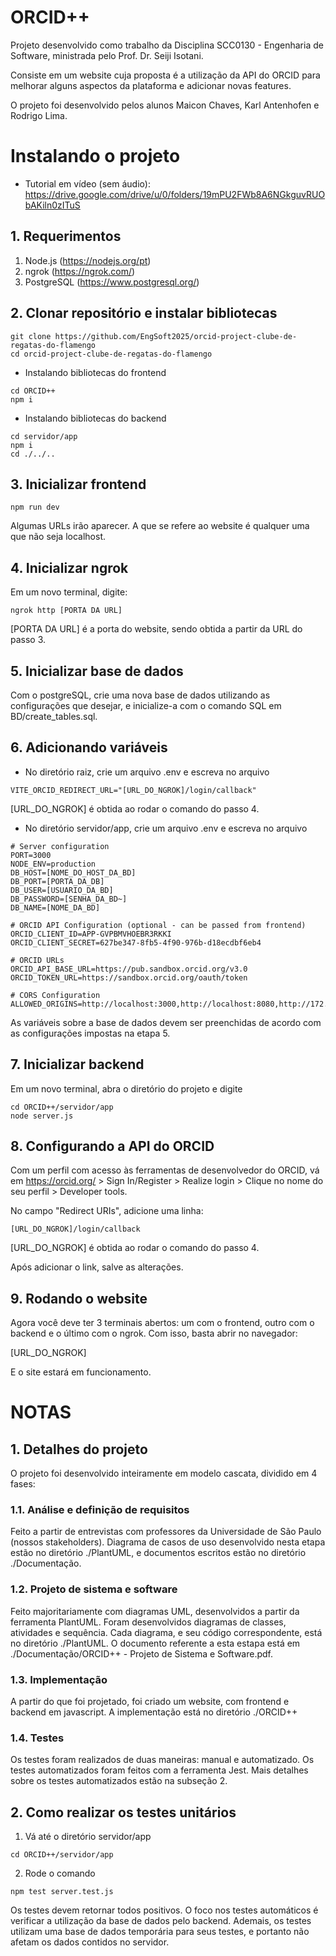 # ORCID++ 
Projeto desenvolvido como trabalho da Disciplina SCC0130 - Engenharia de Software, ministrada pelo Prof. Dr. Seiji Isotani.

Consiste em um website cuja proposta é a utilização da API do ORCID para melhorar alguns aspectos da plataforma e adicionar novas features.

O projeto foi desenvolvido pelos alunos Maicon Chaves, Karl Antenhofen e Rodrigo Lima.

# Instalando o projeto

- Tutorial em vídeo (sem áudio): https://drive.google.com/drive/u/0/folders/19mPU2FWb8A6NGkguvRUObAKiln0zITuS

## 1. Requerimentos
1. Node.js (https://nodejs.org/pt)
2. ngrok (https://ngrok.com/)
3. PostgreSQL (https://www.postgresql.org/)

## 2. Clonar repositório e instalar bibliotecas
```
git clone https://github.com/EngSoft2025/orcid-project-clube-de-regatas-do-flamengo
cd orcid-project-clube-de-regatas-do-flamengo
```
- Instalando bibliotecas do frontend
```
cd ORCID++
npm i
```
- Instalando bibliotecas do backend
```
cd servidor/app
npm i
cd ./../..
```

## 3. Inicializar frontend
```
npm run dev
```
Algumas URLs irão aparecer. A que se refere ao website é qualquer uma que não seja localhost.

## 4. Inicializar ngrok
Em um novo terminal, digite:
```
ngrok http [PORTA DA URL]
```
[PORTA DA URL] é a porta do website, sendo obtida a partir da URL do passo 3.

## 5. Inicializar base de dados
Com o postgreSQL, crie uma nova base de dados utilizando as configurações que desejar, e inicialize-a com o comando SQL em BD/create_tables.sql.

## 6. Adicionando variáveis 
- No diretório raiz, crie um arquivo .env e escreva no arquivo
```
VITE_ORCID_REDIRECT_URL="[URL_DO_NGROK]/login/callback"  
```
[URL_DO_NGROK] é obtida ao rodar o comando do passo 4.

- No diretório servidor/app, crie um arquivo .env e escreva no arquivo
```
# Server configuration
PORT=3000 
NODE_ENV=production
DB_HOST=[NOME_DO_HOST_DA_BD]
DB_PORT=[PORTA_DA_DB]
DB_USER=[USUARIO_DA_BD]
DB_PASSWORD=[SENHA_DA_BD~]
DB_NAME=[NOME_DA_BD]

# ORCID API Configuration (optional - can be passed from frontend)
ORCID_CLIENT_ID=APP-GVPBMVHOEBR3RKKI
ORCID_CLIENT_SECRET=627be347-8fb5-4f90-976b-d18ecdbf6eb4

# ORCID URLs
ORCID_API_BASE_URL=https://pub.sandbox.orcid.org/v3.0
ORCID_TOKEN_URL=https://sandbox.orcid.org/oauth/token

# CORS Configuration
ALLOWED_ORIGINS=http://localhost:3000,http://localhost:8080,http://172.24.59.101:8080
```
As variáveis sobre a base de dados devem ser preenchidas de acordo com as configurações impostas na etapa 5.

## 7. Inicializar backend
Em um novo terminal, abra o diretório do projeto e digite
```
cd ORCID++/servidor/app
node server.js
```
## 8. Configurando a API do ORCID
Com um perfil com acesso às ferramentas de desenvolvedor do ORCID, vá em https://orcid.org/ > Sign In/Register > Realize login > Clique no nome do seu perfil > Developer tools.

No campo "Redirect URIs", adicione uma linha:
```
[URL_DO_NGROK]/login/callback
```
[URL_DO_NGROK] é obtida ao rodar o comando do passo 4. 

Após adicionar o link, salve as alterações.

## 9. Rodando o website
Agora você deve ter 3 terminais abertos: um com o frontend, outro com o backend e o último com o ngrok. Com isso, basta abrir no navegador:

[URL_DO_NGROK]

E o site estará em funcionamento.

# NOTAS
## 1. Detalhes do projeto

O projeto foi desenvolvido inteiramente em modelo cascata, dividido em 4 fases:
### 1.1. Análise e definição de requisitos
Feito a partir de entrevistas com professores da Universidade de São Paulo (nossos stakeholders). Diagrama de casos de uso desenvolvido nesta etapa estão no diretório ./PlantUML, e documentos escritos estão no diretório ./Documentação.
### 1.2. Projeto de sistema e software
Feito majoritariamente com diagramas UML, desenvolvidos a partir da ferramenta PlantUML. Foram desenvolvidos diagramas de classes, atividades e sequência. Cada diagrama, e seu código correspondente, está no diretório ./PlantUML. O documento referente a esta estapa está em ./Documentação/ORCID++ - Projeto de Sistema e Software.pdf.
### 1.3. Implementação
A partir do que foi projetado, foi criado um website, com frontend e backend em javascript. A implementação está no diretório ./ORCID++
### 1.4. Testes
Os testes foram realizados de duas maneiras: manual e automatizado. Os testes automatizados foram feitos com a ferramenta Jest. Mais detalhes sobre os testes automatizados estão na subseção 2.

## 2. Como realizar os testes unitários
1. Vá até o diretório servidor/app
```
cd ORCID++/servidor/app
```

2. Rode o comando
```
npm test server.test.js
```

Os testes devem retornar todos positivos. O foco nos testes automáticos é verificar a utilização da base de dados pelo backend. Ademais, os testes utilizam uma base de dados temporária para seus testes, e portanto não afetam os dados contidos no servidor.

